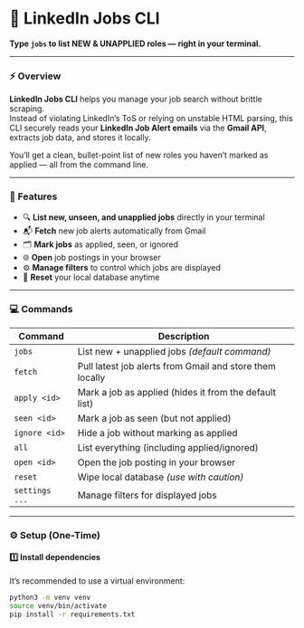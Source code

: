 # 💼 LinkedIn Jobs CLI  
**Type `jobs` to list NEW & UNAPPLIED roles — right in your terminal.**

---

### ⚡️ Overview  
**LinkedIn Jobs CLI** helps you manage your job search without brittle scraping.  
Instead of violating LinkedIn’s ToS or relying on unstable HTML parsing, this CLI securely reads your **LinkedIn Job Alert emails** via the **Gmail API**, extracts job data, and stores it locally.  

You’ll get a clean, bullet-point list of new roles you haven’t marked as applied — all from the command line.

---

### 🧠 Features  
- 🔍 **List new, unseen, and unapplied jobs** directly in your terminal  
- 📬 **Fetch** new job alerts automatically from Gmail  
- 🗂 **Mark jobs** as applied, seen, or ignored  
- 🌐 **Open** job postings in your browser  
- ⚙️ **Manage filters** to control which jobs are displayed  
- 🧹 **Reset** your local database anytime  

---

### 💻 Commands  

| Command | Description |
|----------|-------------|
| `jobs` | List new + unapplied jobs *(default command)* |
| `fetch` | Pull latest job alerts from Gmail and store them locally |
| `apply <id>` | Mark a job as applied (hides it from the default list) |
| `seen <id>` | Mark a job as seen (but not applied) |
| `ignore <id>` | Hide a job without marking as applied |
| `all` | List everything (including applied/ignored) |
| `open <id>` | Open the job posting in your browser |
| `reset` | Wipe local database *(use with caution)* |
| `settings ...` | Manage filters for displayed jobs |

---

### ⚙️ Setup (One-Time)

#### 1️⃣ Install dependencies
It’s recommended to use a virtual environment:
```bash
python3 -m venv venv
source venv/bin/activate
pip install -r requirements.txt
